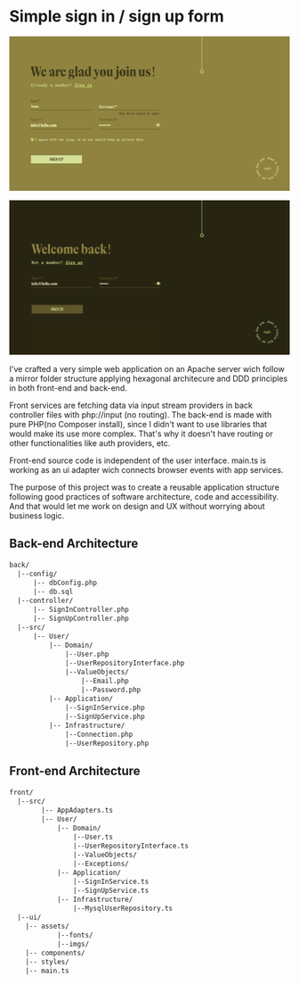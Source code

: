 # Simple sign in / sign up form
![An image of signup form](./front/ui/assets/imgs/signup.png)

![An image of signin form](./front/ui/assets/imgs/signin.png)

I've crafted a very simple web application on an Apache server wich follow a mirror folder structure applying hexagonal architecure and DDD principles in both front-end and back-end.

Front services are fetching data via input stream providers in back controller files with php://input (no routing). The back-end is made with pure PHP(no Composer install), since I didn't want to use libraries that would make its use more complex. That's why it doesn't have routing or other functionalities like auth providers, etc.

Front-end source code is independent of the user interface. main.ts is working as an ui adapter wich connects browser events with app services. 

The purpose of this project was to create a reusable application structure following good practices of software architecture, code and accessibility. And that would let me work on design and UX without worrying about business logic.


## Back-end Architecture
```
back/
  |--config/
      |-- dbConfig.php
      |-- db.sql
  |--controller/
      |-- SignInController.php
      |-- SignUpController.php
  |--src/
      |-- User/
          |-- Domain/
              |--User.php
              |--UserRepositoryInterface.php
              |--ValueObjects/
                  |--Email.php
                  |--Password.php
          |-- Application/
              |--SignInService.php
              |--SignUpService.php
          |-- Infrastructure/
              |--Connection.php
              |--UserRepository.php
```

## Front-end Architecture
```
front/
  |--src/
		|-- AppAdapters.ts
		|-- User/
			|-- Domain/
				|--User.ts
				|--UserRepositoryInterface.ts
				|--ValueObjects/
				|--Exceptions/
			|-- Application/
				|--SignInService.ts
				|--SignUpService.ts
			|-- Infrastructure/
				|--MysqlUserRepository.ts
  |--ui/
    |-- assets/
			|--fonts/
			|--imgs/
    |-- components/
    |-- styles/
    |-- main.ts
```
